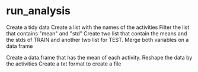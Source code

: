 # run_analysis
Create a tidy data
Create a list with the names of the activities
Filter the list that contains "mean" and "std"
Create two list that contain the means and the stds of TRAIN and another two list for TEST.
Merge both variables on a data frame

Create a data.frame that has the mean of each activity.
Reshape the data by the activities 
Create a txt format to create a file
